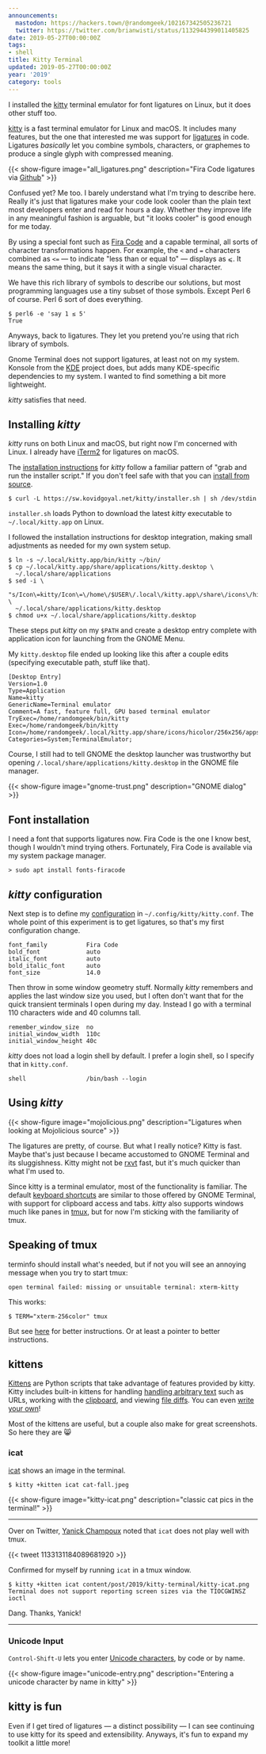 ```yaml
---
announcements:
  mastodon: https://hackers.town/@randomgeek/102167342505236721
  twitter: https://twitter.com/brianwisti/status/1132944399011405825
date: 2019-05-27T00:00:00Z
tags:
- shell
title: Kitty Terminal
updated: 2019-05-27T00:00:00Z
year: '2019'
category: tools
---
```



I installed the [kitty][] terminal emulator for font ligatures on Linux, but it does other stuff too.

[kitty]: https://sw.kovidgoyal.net/kitty/index.html

<!-- TEASER_END -->

[kitty][] is a fast terminal emulator for Linux and macOS. It includes many features, but the one
that interested me was support for [ligatures][] in code. Ligatures *basically* let you combine symbols,
characters, or graphemes to produce a single glyph with compressed meaning.

[kitty]: https://sw.kovidgoyal.net/kitty/index.html
[ligatures]: https://en.wikipedia.org/wiki/Typographic_ligature

{{< show-figure
    image="all_ligatures.png"
    description="Fira Code ligatures via [Github](https://github.com/tonsky/FiraCode/blob/master/showcases/all_ligatures.png)" >}}

Confused yet? Me too. I barely understand what I'm trying to describe here. Really it's just that ligatures
make your code look cooler than the plain text most developers enter and read for hours a day. Whether
they improve life in any meaningful fashion is arguable, but "it looks cooler" is good enough for me today.

By using a special font such as [Fira Code][] and a capable terminal, all sorts of character transformations
happen. For example, the `<` and `=` characters combined as `<=` — to indicate "less than or equal to" —
displays as `⩽`. It means the same thing, but it says it with a single visual character.

[Fira Code]: https://github.com/tonsky/FiraCode

We have this rich library of symbols to describe our solutions, but most programming languages use a tiny
subset of those symbols. Except Perl 6 of course. Perl 6 sort of does everything.

``` shell
$ perl6 -e 'say 1 ≤ 5'
True
```

Anyways, back to ligatures. They let you pretend you're using that rich library of symbols.

Gnome Terminal does not support ligatures, at least not on my system. Konsole from the [KDE][] project does,
but adds many KDE-specific dependencies to my system. I wanted to find something a bit more lightweight.

[KDE]: https://www.kde.org/

*kitty* satisfies that need.

## Installing *kitty*

*kitty* runs on both Linux and macOS, but right now I'm concerned with Linux. I already have [iTerm2][] for
ligatures on macOS.

[iTerm2]: https://iterm2.com/

The [installation instructions][] for *kitty* follow a familiar pattern of "grab and run the installer
script." If you don't feel safe with that you can [install from source][].

[installation instructions]: https://sw.kovidgoyal.net/kitty/binary.html
[install from source]: https://sw.kovidgoyal.net/kitty/build.html

``` shell
$ curl -L https://sw.kovidgoyal.net/kitty/installer.sh | sh /dev/stdin
```

`installer.sh` loads Python to download the latest *kitty* executable to `~/.local/kitty.app` on Linux.

I followed the installation instructions for desktop integration, making small adjustments as needed for my
own system setup.

``` shell
$ ln -s ~/.local/kitty.app/bin/kitty ~/bin/
$ cp ~/.local/kitty.app/share/applications/kitty.desktop \
  ~/.local/share/applications
$ sed -i \
  "s/Icon\=kitty/Icon\=\/home\/$USER\/.local\/kitty.app\/share\/icons\/hicolor\/256x256\/apps\/kitty.png/g" \
  ~/.local/share/applications/kitty.desktop
$ chmod u+x ~/.local/share/applications/kitty.desktop
```

These steps put *kitty* on my `$PATH` and create a desktop entry complete with application icon for launching
from the GNOME Menu.

My `kitty.desktop` file ended up looking like this after a couple edits
(specifying executable path, stuff like that).

```
[Desktop Entry]
Version=1.0
Type=Application
Name=kitty
GenericName=Terminal emulator
Comment=A fast, feature full, GPU based terminal emulator
TryExec=/home/randomgeek/bin/kitty
Exec=/home/randomgeek/bin/kitty
Icon=/home/randomgeek/.local/kitty.app/share/icons/hicolor/256x256/apps/kitty.png
Categories=System;TerminalEmulator;
```

Course, I still had to tell GNOME the desktop launcher was trustworthy but
opening `/.local/share/applications/kitty.desktop` in the GNOME file manager.

{{< show-figure
    image="gnome-trust.png"
    description="GNOME dialog" >}}


## Font installation

I need a font that supports ligatures now. Fira Code is the one I know best, though I wouldn't mind
trying others. Fortunately, Fira Code is available via my system package manager.

``` shell
> sudo apt install fonts-firacode
```

## *kitty* configuration

Next step is to define my [configuration][] in `~/.config/kitty/kitty.conf`. The whole point of this
experiment is to get ligatures, so that's my first configuration change.

[configuration]: https://sw.kovidgoyal.net/kitty/conf.html


``` text
font_family           Fira Code
bold_font             auto
italic_font           auto
bold_italic_font      auto
font_size             14.0
```

Then throw in some window geometry stuff. Normally *kitty* remembers and applies the last window size you
used, but I often don't want that for the quick transient terminals I open during my day. Instead I go with a
terminal 110 characters wide and 40 columns tall.

``` text
remember_window_size  no
initial_window_width  110c
initial_window_height 40c
```

*kitty* does not load a login shell by default. I prefer a login shell, so I specify that in
`kitty.conf`.

``` text
shell                 /bin/bash --login
```

## Using *kitty*

{{< show-figure
    image="mojolicious.png"
    description="Ligatures when looking at Mojolicious source" >}}

The ligatures are pretty, of course. But what I really notice? Kitty is fast.
Maybe that's just because I became accustomed to GNOME Terminal and its
sluggishness. Kitty might not be [rxvt][] fast, but it's much quicker than what
I'm used to.

[rxvt]: http://rxvt.sourceforge.net/

Since kitty is a terminal emulator, most of the functionality is familiar. The
default [keyboard shortcuts][] are similar to those offered by GNOME Terminal,
with support for clipboard access and tabs. *kitty* also supports windows much
like panes in [tmux][], but for now I'm sticking with the familiarity of tmux.

[keyboard shortcuts]: https://sw.kovidgoyal.net/kitty/index.html#tabs-and-windows
[tmux]: https://github.com/tmux/tmux/wiki

## Speaking of tmux

terminfo should install what's needed, but if not you will see an annoying message when you try to start tmux:

``` shell
open terminal failed: missing or unsuitable terminal: xterm-kitty
```

This works:

``` shell
$ TERM="xterm-256color" tmux
```

But see [here](https://unix.stackexchange.com/questions/470676/tmux-under-kitty-terminal) for better
instructions. Or at least a pointer to better instructions.

## kittens

[Kittens][] are Python scripts that take advantage of features provided by kitty.
Kitty includes built-in kittens for handling [handling arbitrary text][] such as
URLs, working with the [clipboard][], and viewing [file diffs][]. You can even
[write your own][]!

[Kittens]: https://sw.kovidgoyal.net/kitty/index.html#kittens
[handling arbitrary text]: https://sw.kovidgoyal.net/kitty/kittens/hints.html
[clipboard]: https://sw.kovidgoyal.net/kitty/kittens/clipboard.html
[file diffs]: https://sw.kovidgoyal.net/kitty/kittens/diff.html
[write your own]: https://sw.kovidgoyal.net/kitty/kittens/custom.html

Most of the kittens are useful, but a couple also make for great screenshots. So
here they are 😸

### icat

[icat][] shows an image in the terminal.

[icat]: https://sw.kovidgoyal.net/kitty/kittens/icat.html

``` shell
$ kitty +kitten icat cat-fall.jpeg
```

{{< show-figure
    image="kitty-icat.png"
    description="classic cat pics in the terminal!" >}}

****

Over on Twitter, [Yanick Champoux][] noted that `icat` does not play well
with tmux.

{{< tweet 1133131184089681920 >}}

Confirmed for myself by running `icat` in a tmux window.

``` shell
$ kitty +kitten icat content/post/2019/kitty-terminal/kitty-icat.png 
Terminal does not support reporting screen sizes via the TIOCGWINSZ ioctl
```

Dang. Thanks, Yanick!

****

[Yanick Champoux]: http://techblog.babyl.ca/

### Unicode Input

`Control-Shift-U` lets you enter [Unicode characters][], by code or by name.

[Unicode characters]: https://sw.kovidgoyal.net/kitty/kittens/unicode-input.html

{{< show-figure
    image="unicode-entry.png"
    description="Entering a unicode character by name in kitty" >}}

## kitty is fun

Even if I get tired of ligatures — a distinct possibility — I can see continuing
to use kitty for its speed and extensibility. Anyways, it's fun to expand my
toolkit a little more!

